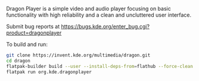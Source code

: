 <!--
    SPDX-License-Identifier: CC0-1.0
    SPDX-FileCopyrightText: 2025 Harald Sitter <sitter@kde.org>
-->

Dragon Player is a simple video and audio player focusing on basic functionality with high reliability and a clean and uncluttered user interface.

Submit bug reports at https://bugs.kde.org/enter_bug.cgi?product=dragonplayer

To build and run:

```bash
git clone https://invent.kde.org/multimedia/dragon.git
cd dragon
flatpak-builder build --user --install-deps-from=flathub --force-clean --ccache --install .flatpak-manifest.json
flatpak run org.kde.dragonplayer
```
